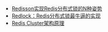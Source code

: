 * [Redisson实现Redis分布式锁的N种姿势](https://developer.aliyun.com/article/674395)
* [Redlock：Redis分布式锁最牛逼的实现](https://mp.weixin.qq.com/s?spm=a2c6h.12873639.0.0.58dc7e90bez1el&__biz=MzU5ODUwNzY1Nw==&mid=2247484155&idx=1&sn=0c73f45f2f641ba0bf4399f57170ac9b&scene=21#wechat_redirect)
* [Redis Cluster架构原理](https://www.jianshu.com/p/1ef5ce24d7fa)
